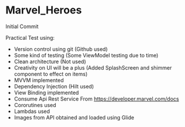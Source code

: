 # Marvel_Heroes
Initial Commit

Practical Test using:

- Version control using git  (Github used)
- Some kind of testing (Some ViewModel testing due to time)
- Clean architecture (Not used)
- Creativity on UI will be a plus (Added SplashScreen and shimmer component to effect on items)
- MVVM implemented
- Dependency Injection (Hilt used)
- View Binding implemented
- Consume Api Rest Service From https://developer.marvel.com/docs
- Cororutines used
- Lambdas used
- Images from API obtained and loaded using Glide
